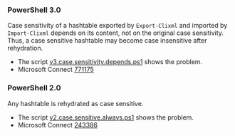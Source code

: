 
### PowerShell 3.0

Case sensitivity of a hashtable exported by `Export-Clixml` and imported by
`Import-Clixml` depends on its content, not on the original case sensitivity.
Thus, a case sensitive hashtable may become case insensitive after rehydration.

- The script [v3.case.sensitivity.depends.ps1](v3.case.sensitivity.depends.ps1) shows the problem.
- Microsoft Connect [771175](https://connect.microsoft.com/PowerShell/Feedback/Details/771175)

### PowerShell 2.0

Any hashtable is rehydrated as case sensitive.

- The script [v2.case.sensitive.always.ps1](v2.case.sensitive.always.ps1) shows the problem.
- Microsoft Connect [243386](https://connect.microsoft.com/PowerShell/Feedback/Details/243386)
